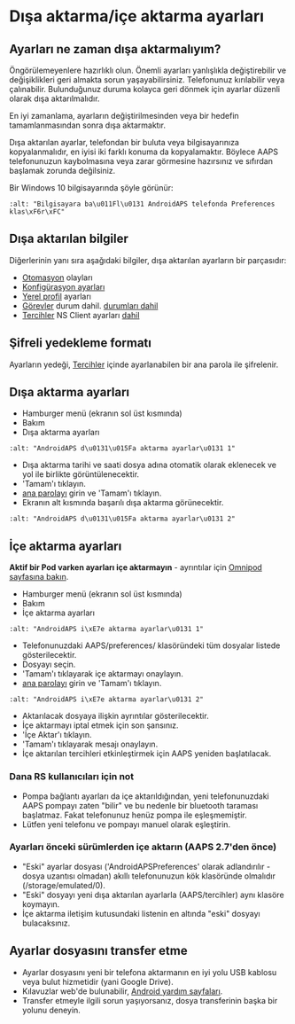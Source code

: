 # Dışa aktarma/içe aktarma ayarları

## Ayarları ne zaman dışa aktarmalıyım?

Öngörülemeyenlere hazırlıklı olun. Önemli ayarları yanlışlıkla değiştirebilir ve değişiklikleri geri almakta sorun yaşayabilirsiniz. Telefonunuz kırılabilir veya çalınabilir. Bulunduğunuz duruma kolayca geri dönmek için ayarlar düzenli olarak dışa aktarılmalıdır.

En iyi zamanlama, ayarların değiştirilmesinden veya bir hedefin tamamlanmasından sonra dışa aktarmaktır.

Dışa aktarılan ayarlar, telefondan bir buluta veya bilgisayarınıza kopyalanmalıdır, en iyisi iki farklı konuma da kopyalamaktır. Böylece AAPS telefonunuzun kaybolmasına veya zarar görmesine hazırsınız ve sıfırdan başlamak zorunda değilsiniz.

Bir Windows 10 bilgisayarında şöyle görünür:

```{image} ../images/AAPS_ExImportSettingsWin.png
:alt: "Bilgisayara ba\u011Fl\u0131 AndroidAPS telefonda Preferences klas\xF6r\xFC"
```

## Dışa aktarılan bilgiler

Diğerlerinin yanı sıra aşağıdaki bilgiler, dışa aktarılan ayarların bir parçasıdır:

- [Otomasyon](../Usage/Automation.md) olayları
- [Konfigürasyon ayarları](../Configuration/Config-Builder.md)
- [Yerel profil](../Configuration/Config-Builder#local-profile) ayarları
- [Görevler](../Usage/Objectives.md) durum dahil. [durumları dahil](../Usage/Objectives#objective-3-prove-your-knowledge)
- [Tercihler](../Configuration/Preferences.md) NS Client ayarları [dahil](../Configuration/Preferences#nsclient)

## Şifreli yedekleme formatı

Ayarların yedeği, [Tercihler](../Configuration/Preferences#master-password) içinde ayarlanabilen bir ana parola ile şifrelenir.

## Dışa aktarma ayarları

- Hamburger menü (ekranın sol üst kısmında)
- Bakım
- Dışa aktarma ayarları

```{image} ../images/AAPS_ExportSettings1.png
:alt: "AndroidAPS d\u0131\u015Fa aktarma ayarlar\u0131 1"
```

- Dışa aktarma tarihi ve saati dosya adına otomatik olarak eklenecek ve yol ile birlikte görüntülenecektir.
- 'Tamam'ı tıklayın.
- [ana parolayı](../Configuration/Preferences#master-password) girin ve 'Tamam'ı tıklayın.
- Ekranın alt kısmında başarılı dışa aktarma görünecektir.

```{image} ../images/AAPS_ExportSettings2.png
:alt: "AndroidAPS d\u0131\u015Fa aktarma ayarlar\u0131 2"
```

## İçe aktarma ayarları

**Aktif bir Pod varken ayarları içe aktarmayın** - ayrıntılar için [Omnipod sayfasına bakın](../Configuration/OmnipodEros#import-settings-from-previous-aaps).

- Hamburger menü (ekranın sol üst kısmında)
- Bakım
- İçe aktarma ayarları

```{image} ../images/AAPS_ImportSettings1.png
:alt: "AndroidAPS i\xE7e aktarma ayarlar\u0131 1"
```

- Telefonunuzdaki AAPS/preferences/ klasöründeki tüm dosyalar listede gösterilecektir.
- Dosyayı seçin.
- 'Tamam'ı tıklayarak içe aktarmayı onaylayın.
- [ana parolayı](../Configuration/Preferences#master-password) girin ve 'Tamam'ı tıklayın.

```{image} ../images/AAPS_ImportSettings2.png
:alt: "AndroidAPS i\xE7e aktarma ayarlar\u0131 2"
```

- Aktarılacak dosyaya ilişkin ayrıntılar gösterilecektir.
- İçe aktarmayı iptal etmek için son şansınız.
- 'İçe Aktar'ı tıklayın.
- 'Tamam'ı tıklayarak mesajı onaylayın.
- İçe aktarılan tercihleri etkinleştirmek için AAPS yeniden başlatılacak.

### Dana RS kullanıcıları için not

- Pompa bağlantı ayarları da içe aktarıldığından, yeni telefonunuzdaki AAPS pompayı zaten "bilir" ve bu nedenle bir bluetooth taraması başlatmaz. Fakat telefonunuz henüz pompa ile eşleşmemiştir.
- Lütfen yeni telefonu ve pompayı manuel olarak eşleştirin.

### Ayarları önceki sürümlerden içe aktarın (AAPS 2.7'den önce)

- "Eski" ayarlar dosyası ('AndroidAPSPreferences' olarak adlandırılır - dosya uzantısı olmadan) akıllı telefonunuzun kök klasöründe olmalıdır (/storage/emulated/0).
- "Eski" dosyayı yeni dışa aktarılan ayarlarla (AAPS/tercihler) aynı klasöre koymayın.
- İçe aktarma iletişim kutusundaki listenin en altında "eski" dosyayı bulacaksınız.

## Ayarlar dosyasını transfer etme

- Ayarlar dosyasını yeni bir telefona aktarmanın en iyi yolu USB kablosu veya bulut hizmetidir (yani Google Drive).
- Kılavuzlar web'de bulunabilir, [Android yardım sayfaları](https://support.google.com/android/answer/9064445?hl=en).
- Transfer etmeyle ilgili sorun yaşıyorsanız, dosya transferinin başka bir yolunu deneyin.
